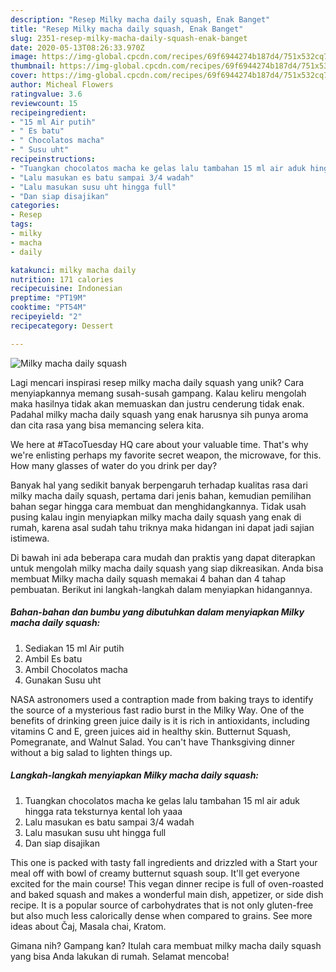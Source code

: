 ```yaml
---
description: "Resep Milky macha daily squash, Enak Banget"
title: "Resep Milky macha daily squash, Enak Banget"
slug: 2351-resep-milky-macha-daily-squash-enak-banget
date: 2020-05-13T08:26:33.970Z
image: https://img-global.cpcdn.com/recipes/69f6944274b187d4/751x532cq70/milky-macha-daily-squash-foto-resep-utama.jpg
thumbnail: https://img-global.cpcdn.com/recipes/69f6944274b187d4/751x532cq70/milky-macha-daily-squash-foto-resep-utama.jpg
cover: https://img-global.cpcdn.com/recipes/69f6944274b187d4/751x532cq70/milky-macha-daily-squash-foto-resep-utama.jpg
author: Micheal Flowers
ratingvalue: 3.6
reviewcount: 15
recipeingredient:
- "15 ml Air putih"
- " Es batu"
- " Chocolatos macha"
- " Susu uht"
recipeinstructions:
- "Tuangkan chocolatos macha ke gelas lalu tambahan 15 ml air aduk hingga rata teksturnya kental loh yaaa"
- "Lalu masukan es batu sampai 3/4 wadah"
- "Lalu masukan susu uht hingga full"
- "Dan siap disajikan"
categories:
- Resep
tags:
- milky
- macha
- daily

katakunci: milky macha daily 
nutrition: 171 calories
recipecuisine: Indonesian
preptime: "PT19M"
cooktime: "PT54M"
recipeyield: "2"
recipecategory: Dessert

---
```



![Milky macha daily squash](https://img-global.cpcdn.com/recipes/69f6944274b187d4/751x532cq70/milky-macha-daily-squash-foto-resep-utama.jpg)

Lagi mencari inspirasi resep milky macha daily squash yang unik? Cara menyiapkannya memang susah-susah gampang. Kalau keliru mengolah maka hasilnya tidak akan memuaskan dan justru cenderung tidak enak. Padahal milky macha daily squash yang enak harusnya sih punya aroma dan cita rasa yang bisa memancing selera kita.

We here at #TacoTuesday HQ care about your valuable time. That&#39;s why we&#39;re enlisting perhaps my favorite secret weapon, the microwave, for this. How many glasses of water do you drink per day?

Banyak hal yang sedikit banyak berpengaruh terhadap kualitas rasa dari milky macha daily squash, pertama dari jenis bahan, kemudian pemilihan bahan segar hingga cara membuat dan menghidangkannya. Tidak usah pusing kalau ingin menyiapkan milky macha daily squash yang enak di rumah, karena asal sudah tahu triknya maka hidangan ini dapat jadi sajian istimewa.


Di bawah ini ada beberapa cara mudah dan praktis yang dapat diterapkan untuk mengolah milky macha daily squash yang siap dikreasikan. Anda bisa membuat Milky macha daily squash memakai 4 bahan dan 4 tahap pembuatan. Berikut ini langkah-langkah dalam menyiapkan hidangannya.

<!--inarticleads1-->

##### Bahan-bahan dan bumbu yang dibutuhkan dalam menyiapkan Milky macha daily squash:

1. Sediakan 15 ml Air putih
1. Ambil  Es batu
1. Ambil  Chocolatos macha
1. Gunakan  Susu uht


NASA astronomers used a contraption made from baking trays to identify the source of a mysterious fast radio burst in the Milky Way. One of the benefits of drinking green juice daily is it is rich in antioxidants, including vitamins C and E, green juices aid in healthy skin. Butternut Squash, Pomegranate, and Walnut Salad. You can&#39;t have Thanksgiving dinner without a big salad to lighten things up. 

<!--inarticleads2-->

##### Langkah-langkah menyiapkan Milky macha daily squash:

1. Tuangkan chocolatos macha ke gelas lalu tambahan 15 ml air aduk hingga rata teksturnya kental loh yaaa
1. Lalu masukan es batu sampai 3/4 wadah
1. Lalu masukan susu uht hingga full
1. Dan siap disajikan


This one is packed with tasty fall ingredients and drizzled with a Start your meal off with bowl of creamy butternut squash soup. It&#39;ll get everyone excited for the main course! This vegan dinner recipe is full of oven-roasted and baked squash and makes a wonderful main dish, appetizer, or side dish recipe. It is a popular source of carbohydrates that is not only gluten-free but also much less calorically dense when compared to grains. See more ideas about Čaj, Masala chai, Kratom. 

Gimana nih? Gampang kan? Itulah cara membuat milky macha daily squash yang bisa Anda lakukan di rumah. Selamat mencoba!
